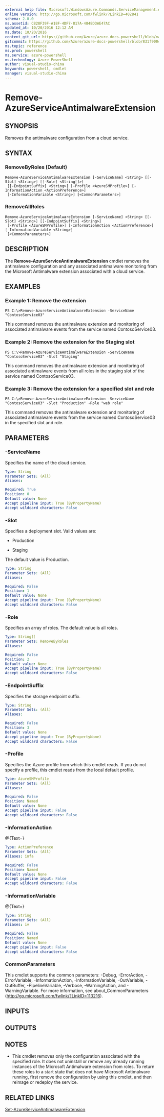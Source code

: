 ```yaml
---
external help file: Microsoft.WindowsAzure.Commands.ServiceManagement.dll-Help.xml
online version: http://go.microsoft.com/fwlink/?LinkID=402841
schema: 2.0.0
ms.assetid: C828F39F-A18F-4DF7-817A-4848D3AE47AC
updated_at: 10/20/2016 12:12 AM
ms.date: 10/20/2016
content_git_url: https://github.com/Azure/azure-docs-powershell/blob/master/azureps-cmdlets-docs/ServiceManagement/Azure.Service/v2.1.0/Remove-AzureServiceAntimalwareExtension.md
gitcommit: https://github.com/Azure/azure-docs-powershell/blob/831f900c1a4babea8fcc8817cfbc25252a1aa872/azureps-cmdlets-docs/ServiceManagement/Azure.Service/v2.1.0/Remove-AzureServiceAntimalwareExtension.md
ms.topic: reference
ms.prod: powershell
ms.service: azure-powershell
ms.technology: Azure PowerShell
author: visual-studio-china
keywords: powershell, cmdlet
manager: visual-studio-china
---
```


# Remove-AzureServiceAntimalwareExtension

## SYNOPSIS
Removes the antimalware configuration from a cloud service.

## SYNTAX

### RemoveByRoles (Default)
```
Remove-AzureServiceAntimalwareExtension [-ServiceName] <String> [[-Slot] <String>] [[-Role] <String[]>]
 [[-EndpointSuffix] <String>] [-Profile <AzureSMProfile>] [-InformationAction <ActionPreference>]
 [-InformationVariable <String>] [<CommonParameters>]
```

### RemoveAllRoles
```
Remove-AzureServiceAntimalwareExtension [-ServiceName] <String> [[-Slot] <String>] [[-EndpointSuffix] <String>]
 [-Profile <AzureSMProfile>] [-InformationAction <ActionPreference>] [-InformationVariable <String>]
 [<CommonParameters>]
```

## DESCRIPTION
The **Remove-AzureServiceAntimalwareExtension** cmdlet removes the antimalware configuration and any associated antimalware monitoring from the Microsoft Antimalware extension associated with a cloud service.

## EXAMPLES

### Example 1: Remove the extension
```
PS C:\>Remove-AzureServiceAntimalwareExtension -ServiceName "ContosoService03"
```

This command removes the antimalware extension and monitoring of associated antimalware events from the service named ContosoService03.

### Example 2: Remove the extension for the Staging slot
```
PS C:\>Remove-AzureServiceAntimalwareExtension -ServiceName "ContosoService03" -Slot "Staging"
```

This command removes the antimalware extension and monitoring of associated antimalware events from all roles in the staging slot of the service named ContosoService03.

### Example 3: Remove the extension for a specified slot and role
```
PS C:\>Remove-AzureServiceAntimalwareExtension -ServiceName "ContosoService03" -Slot "Production" -Role "web role"
```

This command removes the antimalware extension and monitoring of associated antimalware events from the service named ContosoService03 in the specified slot and role.

## PARAMETERS

### -ServiceName
Specifies the name of the cloud service.

```yaml
Type: String
Parameter Sets: (All)
Aliases: 

Required: True
Position: 0
Default value: None
Accept pipeline input: True (ByPropertyName)
Accept wildcard characters: False
```

### -Slot
Specifies a deployment slot.
Valid values are: 


- Production

- Staging


The default value is Production.

```yaml
Type: String
Parameter Sets: (All)
Aliases: 

Required: False
Position: 1
Default value: None
Accept pipeline input: True (ByPropertyName)
Accept wildcard characters: False
```

### -Role
Specifies an array of roles.
The default value is all roles.

```yaml
Type: String[]
Parameter Sets: RemoveByRoles
Aliases: 

Required: False
Position: 2
Default value: None
Accept pipeline input: True (ByPropertyName)
Accept wildcard characters: False
```

### -EndpointSuffix
Specifies the storage endpoint suffix.

```yaml
Type: String
Parameter Sets: (All)
Aliases: 

Required: False
Position: 3
Default value: None
Accept pipeline input: True (ByPropertyName)
Accept wildcard characters: False
```

### -Profile
Specifies the Azure profile from which this cmdlet reads.
If you do not specify a profile, this cmdlet reads from the local default profile.

```yaml
Type: AzureSMProfile
Parameter Sets: (All)
Aliases: 

Required: False
Position: Named
Default value: None
Accept pipeline input: False
Accept wildcard characters: False
```

### -InformationAction
@{Text=}

```yaml
Type: ActionPreference
Parameter Sets: (All)
Aliases: infa

Required: False
Position: Named
Default value: None
Accept pipeline input: False
Accept wildcard characters: False
```

### -InformationVariable
@{Text=}

```yaml
Type: String
Parameter Sets: (All)
Aliases: iv

Required: False
Position: Named
Default value: None
Accept pipeline input: False
Accept wildcard characters: False
```

### CommonParameters
This cmdlet supports the common parameters: -Debug, -ErrorAction, -ErrorVariable, -InformationAction, -InformationVariable, -OutVariable, -OutBuffer, -PipelineVariable, -Verbose, -WarningAction, and -WarningVariable. For more information, see about_CommonParameters (http://go.microsoft.com/fwlink/?LinkID=113216).

## INPUTS

## OUTPUTS

## NOTES
* This cmdlet removes only the configuration associated with the specified role. It does not uninstall or remove any already running instances of the Microsoft Antimalware extension from roles. To return these roles to a start state that does not have Microsoft Antimalware running, first remove the configuration by using this cmdlet, and then reimage or redeploy the service.

## RELATED LINKS

[Set-AzureServiceAntimalwareExtension](.\Set-AzureServiceAntimalwareExtension.md)


